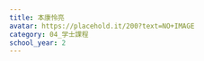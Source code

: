 ```yaml
---
title: 本康怜亮
avatar: https://placehold.it/200?text=NO+IMAGE
category: 04_学士課程
school_year: 2
---
```

